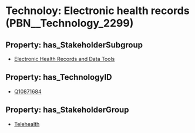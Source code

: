 # Technoloy: __Electronic health records__ (PBN__Technology_2299)

## Property: has_StakeholderSubgroup

* [Electronic Health Records and Data Tools](PBN__TechSubgroup_8)

## Property: has_TechnologyID

* [Q10871684](Q10871684)

## Property: has_StakeholderGroup

* [Telehealth](PBN__TechGroup_3)

